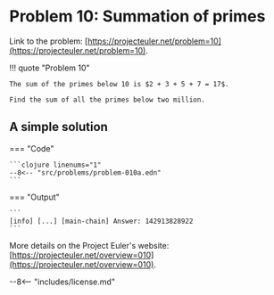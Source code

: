 # Problem 10: Summation of primes

Link to the problem: [https://projecteuler.net/problem=10](https://projecteuler.net/problem=10).

!!! quote "Problem 10"

    The sum of the primes below 10 is $2 + 3 + 5 + 7 = 17$.

    Find the sum of all the primes below two million.

## A simple solution

=== "Code"

    ```clojure linenums="1"
    --8<-- "src/problems/problem-010a.edn"
    ```

=== "Output"

    ```
    [info] [...] [main-chain] Answer: 142913828922
    ```

More details on the Project Euler's website: [https://projecteuler.net/overview=010](https://projecteuler.net/overview=010).

--8<-- "includes/license.md"
